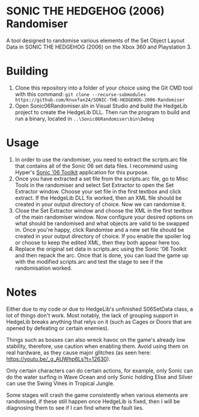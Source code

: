 # SONIC THE HEDGEHOG (2006) Randomiser
A tool designed to randomise various elements of the Set Object Layout Data in SONIC THE HEDGEHOG (2006) on the Xbox 360 and Playstation 3.

# Building
1) Clone this repository into a folder of your choice using the Git CMD tool with this command: `git clone --recurse-submodules https://github.com/Knuxfan24/SONIC-THE-HEDGEHOG-2006-Randomiser`
2) Open Sonic06Randomiser.sln in Visual Studio and build the HedgeLib project to create the HedgeLib DLL. Then run the program to build and run a binary, located in `..\Sonic06Randomiser\bin\Debug`

# Usage
1) In order to use the randomiser, you need to extract the scripts.arc file that contains all of the Sonic 06 set data files. I recommend using Hyper's [Sonic '06 Toolkit](https://gamebanana.com/tools/6576) application for this purpose.
2) Once you have extracted a set file from the scripts.arc file, go to Misc Tools in the randomiser and select Set Extractor to open the Set Extractor window. Choose your set file in the first textbox and click extract. If the HedgeLib DLL fix worked, then an XML file should be created in your output directory of choice. Now we can randomise it.
3) Close the Set Extractor window and choose the XML in the first textbox of the main randomiser window. Now configure your desired options on what should be randomised and what objects are valid to be swapped in. Once you're happy, click Randomise and a new set file should be created in your output directory of choice. If you enable the spoiler log or choose to keep the edited XML, then they both appear here too.
4) Replace the original set data in scripts.arc using the Sonic '06 Toolkit and then repack the arc. Once that is done, you can load the game up with the modified scripts.arc and test the stage to see if the randomisation worked.

# Notes
Either due to my code or due to HedgeLib's unfinished S06SetData class, a lot of things don't work. Most notably, the lack of grouping support in HedgeLib breaks anything that relys on it (such as Cages or Doors that are opened by defeating or certain enemies).

Things such as bosses can also wreck havoc on the game's already low stability, therefore, use caution when enabling them. Avoid using them on real hardware, as they cause major glitches (as seen here: https://youtu.be/_g_AUWhp6Ls?t=12630).

Only certain characters can do certain actions, for example, only Sonic can do the water surfing in Wave Ocean and only Sonic holding Elise and Silver can use the Swing Vines in Tropical Jungle.

Some stages will crash the game consistently when various elements are randomised, if these still happen once HedgeLib is fixed, then I will be diagnosing them to see if I can find where the fault lies.
